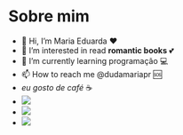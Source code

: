 # Sobre mim 
- 👋 Hi, I’m Maria Eduarda ❤️
- 👀 I’m interested in read **romantic books** 💕
- 🌱 I’m currently learning programação 💻
- 📫 How to reach me @dudamariapr 🆘
- *eu gosto de café* ☕
- ![](https://img.shields.io/badge/Scratch-4D97FF?style=for-the-badge&logo=Scratch&logoColor=white)
- ![](https://img.shields.io/badge/JavaScript-323330?style=for-the-badge&logo=javascript&logoColor=F7DF1E)
- <a href = "mailto:andrade.maria@escola,pr,gov,br"><img src="https://img.shields.io/badge/Gmail-D14836?style=for-the-badge&logo=gmail&logoColor=white" target="_blank"></a>
